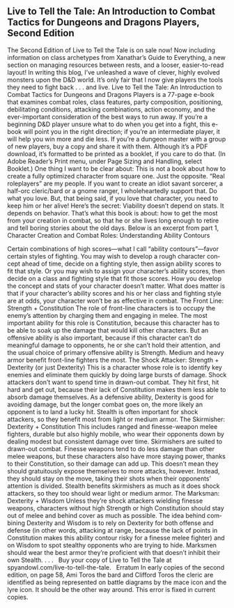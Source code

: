 ## Live to Tell the Tale: An Introduction to Combat Tactics for Dungeons and Dragons Players, Second Edition

The Second Edition of Live to Tell the Tale is on sale now!
Now including information on class archetypes from Xanathar’s Guide to Everything, a new section on managing resources between rests, and a looser, easier-to-read layout!
In writing this blog, I’ve unleashed a wave of clever, highly evolved monsters upon the D&D world. It’s only fair that I now give players the tools they need to fight back . . . and live.
Live to Tell the Tale: An Introduction to Combat Tactics for Dungeons and Dragons Players is a 77-page e-book that examines combat roles, class features, party composition, positioning, debilitating conditions, attacking combinations, action economy, and the ever-important consideration of the best ways to run away. If you’re a beginning D&D player unsure what to do when you get into a fight, this e-book will point you in the right direction; if you’re an intermediate player, it will help you win more and die less. If you’re a dungeon master with a group of new players, buy a copy and share it with them. Although it’s a PDF download, it’s formatted to be printed as a booklet, if you care to do that. (In Adobe Reader’s Print menu, under Page Sizing and Handling, select Booklet.)
One thing I want to be clear about: This is not a book about how to create a fully optimized character from square one. Just the opposite. “Real roleplayers” are my people. If you want to create an idiot savant sorcerer, a half-orc cleric/bard or a gnome ranger, I wholeheartedly support that. Do what you love. But, that being said, if you love that character, you need to keep him or her alive!
Here’s the secret: Viability doesn’t depend on stats. It depends on behavior. That’s what this book is about: how to get the most from your creation in combat, so that he or she lives long enough to retire and tell boring stories about the old days.
Below is an excerpt from part 1, Character Creation and Combat Roles:
Understanding Ability Contours

Certain combinations of high scores—what I call “ability contours”—favor certain styles of fighting. You may wish to develop a rough character con­cept ahead of time, decide on a fighting style, then assign ability scores to fit that style. Or you may wish to assign your character’s ability scores, then decide on a class and fighting style that fit those scores. How you develop the concept and stats of your character doesn’t matter. What does matter is that if your character’s ability scores and his or her class and fighting style are at odds, your char­acter won’t be as effective in combat.
The Front Line: Strength + Constitution
The role of front-line characters is to occupy the enemy’s attention by charging them and engaging in melee. The most important ability for this role is Constitution, because this character has to be able to soak up the damage that would kill other characters. But an offensive ability is also import­ant, because if this character can’t do meaningful damage to opponents, he or she can’t hold their attention, and the usual choice of primary offen­sive ability is Strength. Medium and heavy armor benefit front-line fighters the most.
The Shock Attacker: Strength + Dexterity (or just Dexterity)
This is a character whose role is to identify key en­emies and eliminate them quickly by doing large bursts of damage. Shock attackers don’t want to spend time in drawn-out combat. They hit first, hit hard and get out, because their lack of Constitution makes them less able to absorb damage themselves. As a defensive ability, Dexterity is good for avoiding damage, but the longer combat goes on, the more likely an opponent is to land a lucky hit. Stealth is often important for shock attackers, so they benefit most from light or me­dium armor.
The Skirmisher: Dexterity + Constitution
This includes ranged and finesse-weapon melee fighters, durable but also highly mobile, who wear their opponents down by dealing modest but con­sistent damage over time. Skirmishers are suited to drawn-out combat. Finesse weapons tend to do less damage than other melee weapons, but these characters also have more staying power, thanks to their Constitution, so their damage can add up. This doesn’t mean they should gratuitously expose themselves to more attacks, however. In­stead, they should stay on the move, taking their shots when their opponents’ attention is divided. Stealth benefits skirmishers as much as it does shock attackers, so they too should wear light or medium armor.
The Marksman: Dexterity + Wisdom
Unless they’re shock attackers wielding finesse weapons, characters without high Strength or high Constitution should stay out of melee and behind cover as much as possible. The idea behind com­bining Dexterity and Wisdom is to rely on Dexter­ity for both offense and defense (in other words, attacking at range, because the lack of points in Constitution makes this ability contour risky for a finesse melee fighter) and on Wisdom to spot stealthy opponents who are trying to hide. Marks­men should wear the best armor they’re proficient with that doesn’t inhibit their own Stealth. . . .
 
Buy your copy of Live to Tell the Tale at spyandowl.com/live-to-tell-the-tale.
 
Erratum
In early copies of the second edition, on page 58, Ami Toros the bard and Clifford Toros the cleric are identified as being represented on battle diagrams by the mace icon and the lyre icon. It should be the other way around. This error is fixed in current copies.
